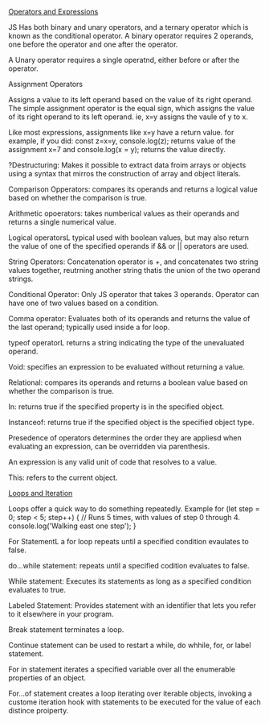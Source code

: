 [Operators and Expressions](https://developer.mozilla.org/en-US/docs/Web/JavaScript/Guide/Expressions_and_Operators)

JS Has both binary and unary operators, and a ternary operator which is known as the conditional operator. A binary operator requires 2 operands, one before the operator and one after the operator. 

A Unary operator requires a single operatnd, either before or after the operator. 

Assignment Operators

Assigns a value to its left operand based on the value of its right operand. The simple assignment operator is the equal sign, which assigns the value of its right operand to its left operand. ie, x=y assigns the vaule of y to x. 

Like most expressions, assignments like x=y have a return value. for example, if you did: 
const z=x=y, 
console.log(z); returns value of the assignment x=7
and 
console.log(x = y); returns the value directly. 

?Destructuring: Makes it possible to extract data froim arrays or objects using a syntax that mirros the construction of array and object literals. 

Comparison Opperators: compares its operands and returns a logical value based on whether the comparison is true. 

Arithmetic opoerators: takes numberical values as their operands and returns a single numerical value. 

Logical operatorsL typical used with boolean values, but may also return the value of one of the specified operands if && or || operators are used. 

String Operators: Concatenation operator is +, and concatenates two string values together, reutrning another string thatis the union of the two operand strings. 

Conditional Operator: Only JS operator that takes 3 operands. Operator can have one of two values based on a condition. 

Comma operator: Evaluates both of its operands and returns the value of the last operand; typically used inside a for loop. 

typeof operatorL returns a string indicating the type of the unevaluated operand. 

Void: specifies an expression to be evaluated without returning a value. 

Relational: compares its operands and returns a boolean value based on whether the comparison is true. 

In: returns true if the specified property is in the specified object. 

Instanceof: returns true if the specified object is the specified object type. 

Presedence of operators determines the order they are appliesd when evaluating an expression, can be overridden via parenthesis. 

An expression is any valid unit of code that resolves to a value. 

This: refers to the current object. 

[Loops and Iteration](https://developer.mozilla.org/en-US/docs/Web/JavaScript/Guide/Loops_and_iteration)

Loops offer a quick way to do something repeatedly. 
Example
for (let step = 0; step < 5; step++) {
  // Runs 5 times, with values of step 0 through 4.
  console.log('Walking east one step');
}

For StatementL a for loop repeats until a specified condition evaulates to false. 

do...while statement: repeats until a specified codition evaluates to false. 

While statement: Executes its statements as long as a specified condition evaluates to true. 

Labeled Statement: Provides statement with an identifier that lets you refer to it elsewhere in your program. 

Break statement terminates a loop. 

Continue statement can be used to restart a while, do whhile, for, or label statement. 

For in statement iterates a specified variable over all the enumerable properties of an object. 

For...of statement creates a loop iterating over iterable objects, invoking a custome iteration hook with statements to be executed for the value of each distince proiperty. 